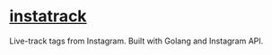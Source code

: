 # [instatrack](http://instatrack.qas.im/)
Live-track tags from Instagram. Built with Golang and Instagram API.
